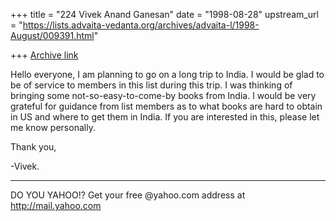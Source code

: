 +++
title = "224 Vivek Anand Ganesan"
date = "1998-08-28"
upstream_url = "https://lists.advaita-vedanta.org/archives/advaita-l/1998-August/009391.html"

+++
[Archive link](https://lists.advaita-vedanta.org/archives/advaita-l/1998-August/009391.html)

Hello everyone,
   I am planning to go on a long trip to India. I would be glad to be
of service to members in this list during this trip. I was thinking of
bringing some not-so-easy-to-come-by books from India. I would be very
grateful for guidance from list members as to what books are hard to
obtain in US and where to get them in India.
  If you are interested in this, please let me know personally.

Thank you,

-Vivek.



_________________________________________________________
DO YOU YAHOO!?
Get your free @yahoo.com address at http://mail.yahoo.com

